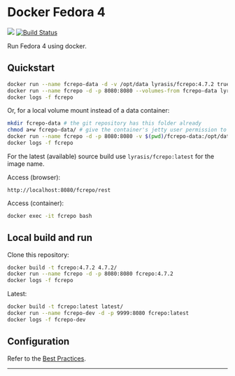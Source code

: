 # Docker Fedora 4

[![](https://badge.imagelayers.io/lyrasis/fcrepo:4.7.2.svg)](https://imagelayers.io/?images=lyrasis/fcrepo:4.7.2 'Get your own badge on imagelayers.io')
[![Build Status](https://travis-ci.org/lyrasis/docker-fcrepo.svg?branch=master)](https://travis-ci.org/lyrasis/docker-fcrepo)

Run Fedora 4 using docker.

## Quickstart

```bash
docker run --name fcrepo-data -d -v /opt/data lyrasis/fcrepo:4.7.2 true
docker run --name fcrepo -d -p 8080:8080 --volumes-from fcrepo-data lyrasis/fcrepo:4.7.2
docker logs -f fcrepo
```

Or, for a local volume mount instead of a data container:

```bash
mkdir fcrepo-data # the git repository has this folder already
chmod a+w fcrepo-data/ # give the container's jetty user permission to write
docker run --name fcrepo -d -p 8080:8080 -v $(pwd)/fcrepo-data:/opt/data lyrasis/fcrepo:4.7.2
docker logs -f fcrepo
```

For the latest (available) source build use `lyrasis/fcrepo:latest` for the image name.

Access (browser):

```
http://localhost:8080/fcrepo/rest
```

Access (container):

```bash
docker exec -it fcrepo bash
```

## Local build and run

Clone this repository:

```bash
docker build -t fcrepo:4.7.2 4.7.2/
docker run --name fcrepo -d -p 8080:8080 fcrepo:4.7.2
docker logs -f fcrepo
```

Latest:

```bash
docker build -t fcrepo:latest latest/
docker run --name fcrepo-dev -d -p 9999:8080 fcrepo:latest
docker logs -f fcrepo-dev
```

## Configuration

Refer to the [Best Practices](https://wiki.duraspace.org/display/FEDORA4x/Best+Practices+-+Fedora+Configuration).

---
